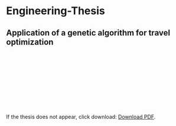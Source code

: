 # Engineering-Thesis
## Application of a genetic algorithm for travel optimization


<object data="https://github.com/khrycalik/Engineering-Thesis/blob/main/Engineering%20Thesis%20Krzysztof%20Hrycalik.pdf" type="application/pdf" width="700px" height="700px">
    <embed src="https://github.com/khrycalik/Engineering-Thesis/blob/main/Engineering%20Thesis%20Krzysztof%20Hrycalik.pdf">
        <p>If the thesis does not appear, click download: <a href="https://github.com/khrycalik/Engineering-Thesis/blob/main/Engineering%20Thesis%20Krzysztof%20Hrycalik.pdf">Download PDF</a>.</p>
    </embed>
</object>

